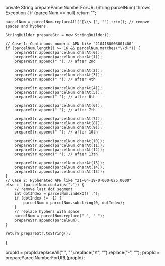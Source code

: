 private String prepareParcelNumberForURL(String parcelNum) throws Exception {
    if (parcelNum == null) return "";

    parcelNum = parcelNum.replaceAll("[\\s-]", "").trim(); // remove spaces and hyphens

    StringBuilder prepareStr = new StringBuilder();

    // Case 1: Continuous numeric APN like "2104180003001400"
    if (parcelNum.length() >= 16 && parcelNum.matches("\\d+")) {
        prepareStr.append(parcelNum.charAt(0));
        prepareStr.append(parcelNum.charAt(1));
        prepareStr.append(" "); // after 2nd

        prepareStr.append(parcelNum.charAt(2));
        prepareStr.append(parcelNum.charAt(3));
        prepareStr.append(" "); // after 4th

        prepareStr.append(parcelNum.charAt(4));
        prepareStr.append(parcelNum.charAt(5));
        prepareStr.append(" "); // after 6th

        prepareStr.append(parcelNum.charAt(6));
        prepareStr.append(" "); // after 7th

        prepareStr.append(parcelNum.charAt(7));
        prepareStr.append(parcelNum.charAt(8));
        prepareStr.append(parcelNum.charAt(9));
        prepareStr.append(" "); // after 10th

        prepareStr.append(parcelNum.charAt(10));
        prepareStr.append(parcelNum.charAt(11));
        prepareStr.append(parcelNum.charAt(12));
        prepareStr.append("."); // after 13th

        prepareStr.append(parcelNum.charAt(13));
        prepareStr.append(parcelNum.charAt(14));
        prepareStr.append(parcelNum.charAt(15));
    } 
    // Case 2: Hyphenated APN like "21-04-19-0-000-025.0000"
    else if (parcelNum.contains(".")) {
        // remove last dot segment
        int dotIndex = parcelNum.indexOf('.');
        if (dotIndex != -1) {
            parcelNum = parcelNum.substring(0, dotIndex);
        }
        // replace hyphens with space
        parcelNum = parcelNum.replace("-", " ");
        prepareStr.append(parcelNum);
    }

    return prepareStr.toString();
}

propId = propId.replaceAll(" ", "").replace("\t", "").replace("-", "");
propId = prepareParcelNumberForURL(propId);

